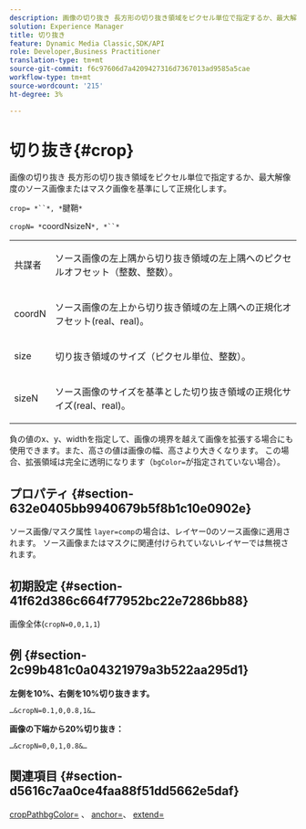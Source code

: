 ```yaml
---
description: 画像の切り抜き 長方形の切り抜き領域をピクセル単位で指定するか、最大解像度のソース画像またはマスク画像を基準にして正規化します。
solution: Experience Manager
title: 切り抜き
feature: Dynamic Media Classic,SDK/API
role: Developer,Business Practitioner
translation-type: tm+mt
source-git-commit: f6c97606d7a4209427316d7367013ad9585a5cae
workflow-type: tm+mt
source-wordcount: '215'
ht-degree: 3%

---
```



# 切り抜き{#crop}

画像の切り抜き 長方形の切り抜き領域をピクセル単位で指定するか、最大解像度のソース画像またはマスク画像を基準にして正規化します。

`crop= *``*, *`腱鞘`*`

`cropN= *`coordNsizeN`*, *``*`

<table id="simpletable_472A9AD67AA64419B0877B0535F8B14A"> 
 <tr class="strow"> 
  <td class="stentry"> <p><span class="codeph"> <span class="varname"> 共謀者</span></span> </p> </td> 
  <td class="stentry"> <p>ソース画像の左上隅から切り抜き領域の左上隅へのピクセルオフセット（整数、整数）。 </p></td> 
 </tr> 
 <tr class="strow"> 
  <td class="stentry"> <p><span class="codeph"> <span class="varname"> coordN</span></span> </p> </td> 
  <td class="stentry"> <p>ソース画像の左上から切り抜き領域の左上隅への正規化オフセット(real、real)。 </p></td> 
 </tr> 
 <tr class="strow"> 
  <td class="stentry"> <p><span class="codeph"> <span class="varname"> size</span></span> </p></td> 
  <td class="stentry"> <p>切り抜き領域のサイズ（ピクセル単位、整数）。 </p></td> 
 </tr> 
 <tr class="strow"> 
  <td class="stentry"> <p><span class="codeph"> <span class="varname"> sizeN</span></span> </p></td> 
  <td class="stentry"> <p>ソース画像のサイズを基準とした切り抜き領域の正規化サイズ(real、real)。 </p></td> 
 </tr> 
</table>

負の値のx、y、widthを指定して、画像の境界を越えて画像を拡張する場合にも使用できます。また、高さの値は画像の幅、高さより大きくなります。 この場合、拡張領域は完全に透明になります（`bgColor=`が指定されていない場合）。

## プロパティ {#section-632e0405bb9940679b5f8b1c10e0902e}

ソース画像/マスク属性 `layer=comp`の場合は、レイヤー0のソース画像に適用されます。 ソース画像またはマスクに関連付けられていないレイヤーでは無視されます。

## 初期設定 {#section-41f62d386c664f77952bc22e7286bb88}

画像全体(`cropN=0,0,1,1`)

## 例 {#section-2c99b481c0a04321979a3b522aa295d1}

**左側を10%、右側を10%切り抜きます。**

`…&cropN=0.1,0,0.8,1&…`

**画像の下端から20%切り抜き：**

`…&cropN=0,0,1,0.8&…`

## 関連項目 {#section-d5616c7aa0ce4faa88f51dd5662e5daf}

[](/help/aem-is-ir-api/is-api/http-ref/image-serving-api-ref/c-http-protocol-reference/c-command-reference/r-croppath.md) [cropPathbgColor=](../../../../../is-api/http-ref/image-serving-api-ref/c-http-protocol-reference/c-command-reference/r-bgcolor.md#reference-441371ba4ef54fe781887c5ae448f6ab) 、 [anchor=](../../../../../is-api/http-ref/image-serving-api-ref/c-http-protocol-reference/c-command-reference/r-anchor.md#reference-6661e548ab284b82828d8d94c8ddeb7c)、 [extend=](../../../../../is-api/http-ref/image-serving-api-ref/c-http-protocol-reference/c-command-reference/r-extend.md#reference-7e9156beb285459d830e2d56782a74ac)
